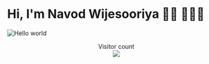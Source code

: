 # Hi, I'm Navod Wijesooriya 👋🏾 👩🏾‍💻

<img src="https://raw.githubusercontent.com/sagar-viradiya/sagar-viradiya/master/resources/banner.png" alt="Hello world">
























<p align="center"> 
  Visitor count<br>
  <img src="https://profile-counter.glitch.me/sagar-viradiya/count.svg" />
</p>
